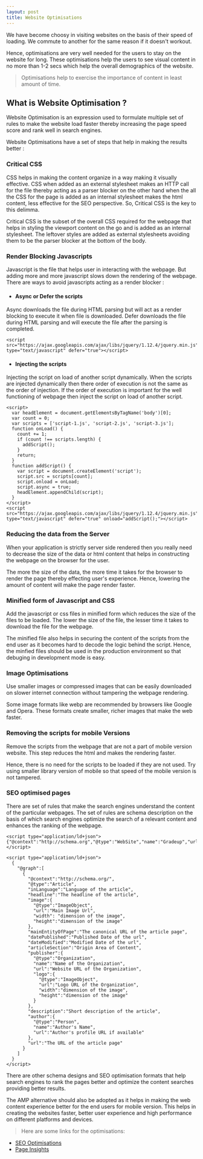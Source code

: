 ```yaml
---
layout: post
title: Website Optimisations
---
```


We have become choosy in visiting websites on the basis of their speed of loading. We commute to another for the same reason if it doesn't workout. 

Hence, optimisations are very well needed for the users to stay on the website for long. These optimisations help the users to see visual content in no more than 1-2 secs which help the overall demographics of the website.

> Optimisations help to exercise the importance of content in least amount of time.

## What is Website Optimisation ?
Website Optimisation is an expression used to formulate multiple set of rules to make the website load faster thereby increasing the page speed score and rank well in search engines.

Website Optimisations have a set of steps that help in making the results better :

### Critical CSS

CSS helps in making the content organize in a way making it visually effective. CSS when added as an external stylesheet makes an HTTP call for the file thereby acting as a parser blocker on the other hand when the all the CSS for the page is added as an internal stylesheet makes the html content, less effective  for the SEO perspective. So, Critical CSS is the key to this delimma. 

Critical CSS is the subset of the overall CSS required for the webpage that helps in styling the viewport content on the go and is added as an internal stylesheet. The leftover styles are added as external stylesheets avoiding them to be the parser blocker at the bottom of the body.

### Render Blocking Javascripts

Javascript is the file that helps user in interacting with the webpage. But adding more and more javascript slows down the rendering of the webpage. There are ways to avoid javascripts acting as a render blocker :

* #### Async or Defer the scripts
Async downloads the file during HTML parsing but will act as a render blocking to execute it when file is downloaded. Defer downloads the file during HTML parsing and will execute the file after the parsing is completed.
```
<script src="https://ajax.googleapis.com/ajax/libs/jquery/1.12.4/jquery.min.js" type="text/javascript" defer="true"></script>
```

* #### Injecting the scripts
Injecting the script on load of another script dynamically. When the scripts are injected dynamically then there order of execution is not the same as the order of injection. If the order of execution is important for the well functioning of webpage then inject the script on load of another script.
```
<script>
  var headElement = document.getElementsByTagName('body')[0];
  var count = 0;
  var scripts = ['script-1.js', 'script-2.js', 'script-3.js'];
  function onLoad() {
    count += 1;
    if (count !== scripts.length) {
      addScript();
    }
    return;
  }
  function addScript() {
    var script = document.createElement('script');
    script.src = scripts[count];
    script.onload = onLoad;
    script.async = true;
    headElement.appendChild(script);
  }
</script>
<script src="https://ajax.googleapis.com/ajax/libs/jquery/1.12.4/jquery.min.js" type="text/javascript" defer="true" onload="addScript();"></script>
```

### Reducing the data from the Server

When your application is strictly server side rendered then you really need to decrease the size of the data or html content that helps in constructing the webpage on the browser for the user. 

The more the size of the data, the more time it takes for the browser to render the page thereby effecting user's experience. Hence, lowering the amount of content will make the page render faster.

### Minified form of Javascript and CSS

Add the javascript or css files in minified form which reduces the size of the files to be loaded.
The lower the size of the file, the lesser time it takes to download the file for the webpage. 

The minified file also helps in securing the content of the scripts from the end user as it becomes hard to decode the logic behind the script. Hence, the minfied files should be used in the production environment so that debuging in development mode is easy.

### Image Optimisations

Use smaller images or compressed images that can be easily downloaded on slower internet connection without tampering the webpage rendering.

Some image formats like webp are recommended by browsers like Google and Opera. These formats create smaller, richer images that make the web faster.


### Removing the scripts for mobile Versions

Remove the scripts from the webpage that are not a part of mobile version website. This step reduces the html and makes the rendering faster. 

Hence, there is no need for the scripts to be loaded if they are not used. Try using smaller library version of mobile so that speed of the mobile version is not tampered.

### SEO optimised pages

There are set of rules that make the search engines understand the content of the particular webpages. The set of rules are schema description on the basis of which search engines optimize the search of a relevant content and enhances the ranking of the webpage.

```
<script type="application/ld+json">
{"@context":"http://schema.org","@type":"WebSite","name":"Gradeup","url":"https://gradeup.co/"}
</script>

<script type="application/ld+json">
  {
    "@graph":[
      {
        "@context":"http://schema.org/",
        "@type":"Article",
        "inLanguage":"Language of the article",
        "headline":"The headline of the article",
        "image":{
          "@type":"ImageObject",
          "url":"Main Image Url",
          "width": "dimension of the image",
          "height":"dimension of the image"
        },
        "mainEntityOfPage":"The canonical URL of the article page",
        "datePublished":"Published Date of the url",
        "dateModified":"Modified Date of the url",
        "articleSection":"Origin Area of Content",
        "publisher":{
          "@type":"Organization",
          "name":"Name of the Organization",
          "url":"Website URL of the Organization",
          "logo":{
            "@type":"ImageObject",
            "url":"Logo URL of the Organization",
            "width":"dimension of the image",
            "height":"dimension of the image"
          }
        },
        "description":"Short description of the article",
        "author":{
          "@type":"Person",
          "name":"Author's Name",
          "url":"Author's profile URL if available"
        },
        "url":"The URL of the article page"
      }
    ]
  }
</script>
```

There are other schema designs and SEO optimisation formats that help search engines to rank the pages better and optimize the content searches providing better results.

The AMP alternative should also be adopted as it helps in making the web content experience better for the end users for mobile version. This helps in creating the websites faster, better user experience and high performance on different platforms and devices.

> Here are some links for the optimisations:
  * [SEO Optimisations](https://developers.google.com/search/docs/guides/intro-structured-data)
  * [Page Insights](https://developers.google.com/speed/docs/insights/about)